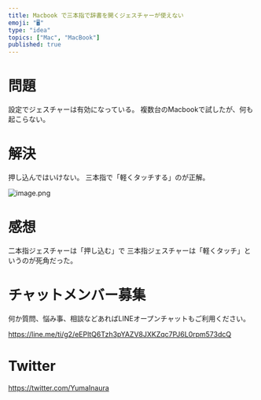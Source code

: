 ```yaml
---
title: Macbook で三本指で辞書を開くジェスチャーが使えない
emoji: "🖥"
type: "idea"
topics: ["Mac", "MacBook"]
published: true
---
```


# 問題

設定でジェスチャーは有効になっている。
複数台のMacbookで試したが、何も起こらない。

# 解決

押し込んではいけない。
三本指で「軽くタッチする」のが正解。


![image.png](https://qiita-image-store.s3.amazonaws.com/0/89618/ffb7de75-5e6b-16c0-bc7f-bbd0220cbd25.png)




# 感想

二本指ジェスチャーは「押し込む」で
三本指ジェスチャーは「軽くタッチ」というのが死角だった。








<!-- Update From Qiita API -->

# チャットメンバー募集


何か質問、悩み事、相談などあればLINEオープンチャットもご利用ください。

https://line.me/ti/g2/eEPltQ6Tzh3pYAZV8JXKZqc7PJ6L0rpm573dcQ





# Twitter


https://twitter.com/YumaInaura


<!-- Update From Qiita API -->


